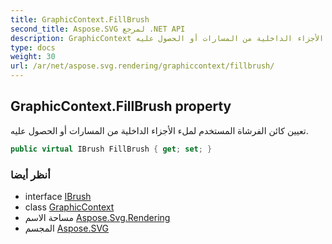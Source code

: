 ```yaml
---
title: GraphicContext.FillBrush
second_title: Aspose.SVG لمرجع .NET API
description: GraphicContext ملكية. تعيين كائن الفرشاة المستخدم لملء الأجزاء الداخلية من المسارات أو الحصول عليه.
type: docs
weight: 30
url: /ar/net/aspose.svg.rendering/graphiccontext/fillbrush/
---
```

## GraphicContext.FillBrush property

تعيين كائن الفرشاة المستخدم لملء الأجزاء الداخلية من المسارات أو الحصول عليه.

```csharp
public virtual IBrush FillBrush { get; set; }
```

### أنظر أيضا

* interface [IBrush](../../../aspose.svg.drawing/ibrush/)
* class [GraphicContext](../)
* مساحة الاسم [Aspose.Svg.Rendering](../../graphiccontext/)
* المجسم [Aspose.SVG](../../../)


